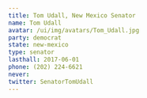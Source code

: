 ```yaml
---
title: Tom Udall, New Mexico Senator
name: Tom Udall
avatar: /ui/img/avatars/Tom_Udall.jpg
party: democrat
state: new-mexico
type: senator
lasthall: 2017-06-01
phone: (202) 224-6621
never: 
twitter: SenatorTomUdall
---
```

